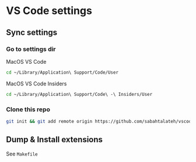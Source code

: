 # VS Code settings

## Sync settings
### Go to settings dir
MacOS VS Code
```bash
cd ~/Library/Application\ Support/Code/User
```
MacOS VS Code Insiders
```bash
cd ~/Library/Application\ Support/Code\ -\ Insiders/User
```

### Clone this repo
```bash
git init && git add remote origin https://github.com/sabahtalateh/vscode-settings.git
```


## Dump & Install extensions
See `Makefile`
